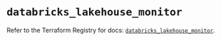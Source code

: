 # `databricks_lakehouse_monitor`

Refer to the Terraform Registry for docs: [`databricks_lakehouse_monitor`](https://registry.terraform.io/providers/databricks/databricks/1.48.3/docs/resources/lakehouse_monitor).
